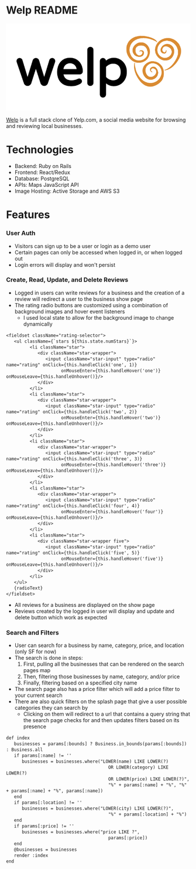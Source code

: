 # Welp README

![welp logo](./app/assets/images/welp_logo_background.png)

[Welp](https://welpadam.herokuapp.com/#/) is a full stack clone of Yelp.com, a social media website for browsing and reviewing local businesses.

# Technologies

* Backend: Ruby on Rails
* Frontend: React/Redux
* Database: PostgreSQL
* APIs: Maps JavaScript API
* Image Hosting: Active Storage and AWS S3

# Features

### User Auth
* Visitors can sign up to be a user or login as a demo user
* Certain pages can only be accessed when logged in, or when logged out
* Login errors will display and won't persist

### Create, Read, Update, and Delete Reviews
* Logged in users can write reviews for a business and the creation of a review will redirect a user to the business show page
* The rating radio buttons are customized using a combination of background images and hover event listeners
    * I used local state to allow for the background image to change dynamically
```
<fieldset className="rating-selector">
   <ul className={`stars ${this.state.numStars}`}>
         <li className="star">
            <div className="star-wrapper">
               <input className="star-input" type="radio" name="rating" onClick={this.handleClick('one', 1)} 
                     onMouseEnter={this.handleHover('one')} onMouseLeave={this.handleUnhover()}/>
            </div>
         </li>
         <li className="star">
            <div className="star-wrapper">
               <input className="star-input" type="radio" name="rating" onClick={this.handleClick('two', 2)} 
                     onMouseEnter={this.handleHover('two')} onMouseLeave={this.handleUnhover()}/>
            </div>
         </li>
         <li className="star">
            <div className="star-wrapper">
               <input className="star-input" type="radio" name="rating" onClick={this.handleClick('three', 3)}
                     onMouseEnter={this.handleHover('three')} onMouseLeave={this.handleUnhover()}/>
            </div>
         </li>
         <li className="star">
            <div className="star-wrapper">
               <input className="star-input" type="radio" name="rating" onClick={this.handleClick('four', 4)}
                     onMouseEnter={this.handleHover('four')} onMouseLeave={this.handleUnhover()}/>
            </div>
         </li>
         <li className="star">
            <div className="star-wrapper five">
               <input className="star-input" type="radio" name="rating" onClick={this.handleClick('five', 5)}
                     onMouseEnter={this.handleHover('five')} onMouseLeave={this.handleUnhover()}/>
            </div>
         </li>
   </ul>
   {radioText}
</fieldset>
```
* All reviews for a business are displayed on the show page
* Reviews created by the logged in user will display and update and delete button which work as expected

### Search and Filters
* User can search for a business by name, category, price, and location (only SF for now)
* The search is done in steps:
   1. First, pulling all the businesses that can be rendered on the search pages map
   2. Then, filtering those businesses by name, category, and/or price
   3. Finally, filtering based on a specified city name
* The search page also has a price filter which will add a price filter to your current search
* There are also quick filters on the splash page that give a user possible categories they can search by
   * Clicking on them will redirect to a url that contains a query string that the search page checks for and then updates filters based on its presence
```
def index
   businesses = params[:bounds] ? Business.in_bounds(params[:bounds]) : Business.all
   if params[:name] != ''
      businesses = businesses.where("LOWER(name) LIKE LOWER(?) 
                                       OR LOWER(category) LIKE LOWER(?)
                                       OR LOWER(price) LIKE LOWER(?)", 
                                       "%" + params[:name] + "%", "%" + params[:name] + "%", params[:name])
   end
   if params[:location] != ''
      businesses = businesses.where("LOWER(city) LIKE LOWER(?)",
                                       "%" + params[:location] + "%")
   end
   if params[:price] != ''
      businesses = businesses.where("price LIKE ?",
                                       params[:price])
   end
   @businesses = businesses
   render :index
end

```
